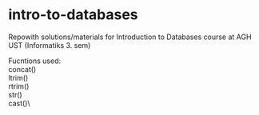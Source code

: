 # intro-to-databases
Repowith solutions/materials for Introduction to Databases course at AGH UST (Informatiks 3. sem)


Fucntions used:\
concat()\
ltrim()\
rtrim()\
str()\
cast()\